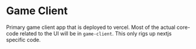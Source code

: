 # Game Client

Primary game client app that is deployed to vercel. Most of the actual core-code related
to the UI will be in `game-client`. This only rigs up nextjs specific code.
